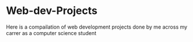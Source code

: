 # Web-dev-Projects

Here is a compailation of web development projects done by me across my carrer as a computer science student
